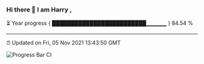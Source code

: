 ### Hi there 👋 I am Harry , 

⏳ Year progress { █████████████████████████▁▁▁▁▁ } 84.54 %

---

⏰ Updated on Fri, 05 Nov 2021 13:43:50 GMT

![Progress Bar CI](https://github.com/duykhang68/duykhang68/workflows/Progress%20Bar%20CI/badge.svg)
